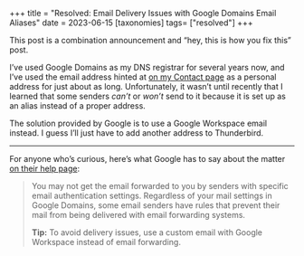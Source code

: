 +++
title = "Resolved: Email Delivery Issues with Google Domains Email Aliases"
date = 2023-06-15
[taxonomies]
tags= ["resolved"]
+++

This post is a combination announcement and “hey, this is how you fix this” post.

I’ve used Google Domains as my DNS registrar for several years now, and I’ve used the email address hinted at [on my Contact page](/contact) as a personal address for just about as long. Unfortunately, it wasn’t until recently that I learned that some senders *can’t* or *won’t* send to it because it is set up as an alias instead of a proper address.

The solution provided by Google is to use a Google Workspace email instead. I guess I’ll just have to add another address to Thunderbird.

---

For anyone who’s curious, here’s what Google has to say about the matter [on their help page](https://support.google.com/domains/answer/3251241?hl=en#zippy=%2Cemail-forwarding-delivery-issues-from-sender):

> You may not get the email forwarded to you by senders with specific email authentication settings. Regardless of your mail settings in Google Domains, some email senders have rules that prevent their mail from being delivered with email forwarding systems.  
> 
> **Tip:** To avoid delivery issues, use a custom email with Google Workspace instead of email forwarding.
